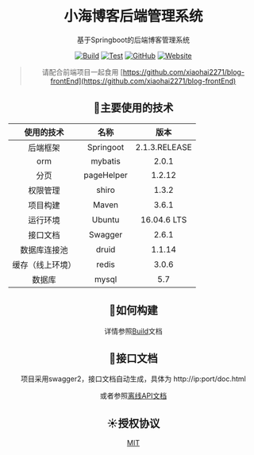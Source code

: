 <h1 align="center">
小海博客后端管理系统
</h1>

<div align="center">

基于Springboot的后端博客管理系统

[![Build](https://github.com/xiaohai2271/blog-backEnd/workflows/Build/badge.svg)](https://github.com/xiaohai2271/blog-backEnd)
[![Test](https://github.com/xiaohai2271/blog-backEnd/workflows/Test/badge.svg)](https://github.com/xiaohai2271/blog-backEnd)
[![GitHub](https://img.shields.io/github/license/xiaohai2271/blog-backEnd)](https://github.com/xiaohai2271/blog-backEnd)
[![Website](https://img.shields.io/website?up_message=%E5%B0%8F%E6%B5%B7%E5%8D%9A%E5%AE%A2&url=https%3A%2F%2Fwww.celess.cn)](https://www.celess.cn)


> 请配合前端项目一起食用 [https://github.com/xiaohai2271/blog-frontEnd](https://github.com/xiaohai2271/blog-frontEnd)
## 🎈主要使用的技术

|    使用的技术    |    名称    |     版本      |
| :--------------: | :--------: | :-----------: |
|     后端框架     | Springoot  | 2.1.3.RELEASE |
|       orm        |  mybatis   |     2.0.1     |
|       分页       | pageHelper |    1.2.12     |
|     权限管理     |   shiro    |     1.3.2     |
|     项目构建     |   Maven    |     3.6.1     |
|     运行环境     |   Ubuntu   |  16.04.6 LTS  |
|     接口文档     |  Swagger   |     2.6.1     |
|   数据库连接池   |   druid    |    1.1.14     |
| 缓存（线上环境） |   redis    |     3.0.6     |
|    数据库     |mysql          |5.7            |

## 🔨如何构建
详情参照[Build](./doc/Build.md)文档


## 📒接口文档
项目采用swagger2，接口文档自动生成，具体为 http://ip:port/doc.html

或者参照[离线API文档](./doc/API.md)

## ☀授权协议
[MIT](./LICENSE)
